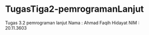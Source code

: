 # TugasTiga2-pemrogramanLanjut
Tugas 3.2 pemrograman lanjut
Nama : Ahmad Faqih Hidayat
NIM : 20.11.3603
